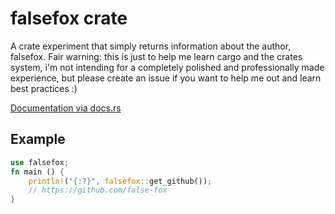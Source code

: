 # falsefox crate
A crate experiment that simply returns information about the author, falsefox. 
Fair warning: this is just to help me learn cargo and the crates system, i'm not intending for a completely polished and professionally made experience, but please create an issue if you want to help me out and learn best practices :)

[Documentation via docs.rs](https://docs.rs/falsefox/0.1.3/falsefox/index.html)

## Example
```rust
use falsefox;
fn main () {
    println!("{:?}", falsefox::get_github());
    // https://github.com/false-fox
}
```

